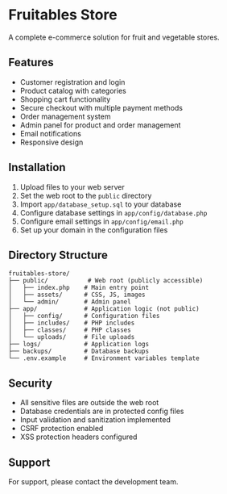 # Fruitables Store

A complete e-commerce solution for fruit and vegetable stores.

## Features

- Customer registration and login
- Product catalog with categories
- Shopping cart functionality
- Secure checkout with multiple payment methods
- Order management system
- Admin panel for product and order management
- Email notifications
- Responsive design

## Installation

1. Upload files to your web server
2. Set the web root to the `public` directory
3. Import `app/database_setup.sql` to your database
4. Configure database settings in `app/config/database.php`
5. Configure email settings in `app/config/email.php`
6. Set up your domain in the configuration files

## Directory Structure

```
fruitables-store/
├── public/           # Web root (publicly accessible)
│   ├── index.php    # Main entry point
│   ├── assets/      # CSS, JS, images
│   └── admin/       # Admin panel
├── app/             # Application logic (not public)
│   ├── config/      # Configuration files
│   ├── includes/    # PHP includes
│   ├── classes/     # PHP classes
│   └── uploads/     # File uploads
├── logs/            # Application logs
├── backups/         # Database backups
└── .env.example     # Environment variables template
```

## Security

- All sensitive files are outside the web root
- Database credentials are in protected config files
- Input validation and sanitization implemented
- CSRF protection enabled
- XSS protection headers configured

## Support

For support, please contact the development team.
